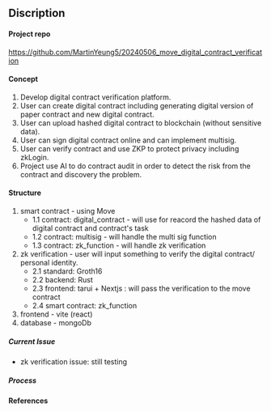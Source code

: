 ## Discription

#### Project repo
https://github.com/MartinYeung5/20240506_move_digital_contract_verification

#### Concept
1. Develop digital contract verification platform​.
2. User can create digital contract​ including generating digital version of paper contract and new digital contract​.
3. User can upload hashed digital contract to blockchain (without sensitive data)​.
4. User can sign digital contract online and can implement multisig.
5. User can verify contract and use ZKP to protect privacy including zkLogin​.
6. Project use AI to do contract audit in order to detect the risk from the contract and discovery the problem.

#### Structure
1. smart contract - using Move
    * 1.1 contract: digital_contract - will use for reacord the hashed data of digital contract and contract's task
    * 1.2 contract: multisig - will handle the multi sig function
    * 1.3 contract: zk_function - will handle zk verification
2. zk verification - user will input something to verify the digital contract/ personal identity. 
    * 2.1 standard: Groth16
    * 2.2 backend: Rust
    * 2.3 frontend: tarui + Nextjs : will pass the verification to the move contract
    * 2.4 smart contract: zk_function
3. frontend - vite (react)
4. database - mongoDb

##### Current Issue
* zk verification issue: still testing

##### Process


#### References
